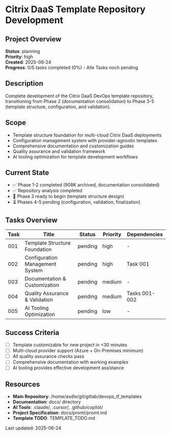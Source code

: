 # Citrix DaaS Template Repository Development

## Project Overview
**Status**: planning  
**Priority**: high  
**Created**: 2025-06-24  
**Progress**: 0/5 tasks completed (0%) - Alle Tasks noch pending

## Description
Complete development of the Citrix DaaS DevOps template repository, transitioning from Phase 2 (documentation consolidation) to Phase 3-5 (template structure, configuration, and validation).

## Scope
- Template structure foundation for multi-cloud Citrix DaaS deployments
- Configuration management system with provider-agnostic templates
- Comprehensive documentation and customization guides
- Quality assurance and validation framework
- AI tooling optimization for template development workflows

## Current State
- ✅ Phase 1-2 completed (908K archived, documentation consolidated)
- ✅ Repository analysis completed
- 🔄 Phase 3 ready to begin (template structure design)
- ⏳ Phases 4-5 pending (configuration, validation, finalization)

## Tasks Overview

| Task | Title | Status | Priority | Dependencies |
|------|-------|--------|----------|--------------|
| 001 | Template Structure Foundation | pending | high | - |
| 002 | Configuration Management System | pending | high | Task 001 |
| 003 | Documentation & Customization | pending | medium | - |
| 004 | Quality Assurance & Validation | pending | medium | Tasks 001-002 |
| 005 | AI Tooling Optimization | pending | low | - |

## Success Criteria
- [ ] Template customizable for new project in <30 minutes
- [ ] Multi-cloud provider support (Azure + On-Premises minimum)  
- [ ] All quality assurance checks pass
- [ ] Comprehensive documentation with working examples
- [ ] AI tooling provides effective development assistance

## Resources
- **Main Repository**: /home/axdle/git/gitlab/devops_tf_templates
- **Documentation**: docs/ directory
- **AI Tools**: .claude/, .cursor/, .github/copilot/
- **Project Specification**: docs/promt/promt.md
- **Template TODO**: TEMPLATE_TODO.md

Last updated: 2025-06-24